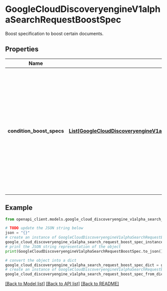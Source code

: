 # GoogleCloudDiscoveryengineV1alphaSearchRequestBoostSpec

Boost specification to boost certain documents.

## Properties

Name | Type | Description | Notes
------------ | ------------- | ------------- | -------------
**condition_boost_specs** | [**List[GoogleCloudDiscoveryengineV1alphaSearchRequestBoostSpecConditionBoostSpec]**](GoogleCloudDiscoveryengineV1alphaSearchRequestBoostSpecConditionBoostSpec.md) | Condition boost specifications. If a document matches multiple conditions in the specifictions, boost scores from these specifications are all applied and combined in a non-linear way. Maximum number of specifications is 20. | [optional] 

## Example

```python
from openapi_client.models.google_cloud_discoveryengine_v1alpha_search_request_boost_spec import GoogleCloudDiscoveryengineV1alphaSearchRequestBoostSpec

# TODO update the JSON string below
json = "{}"
# create an instance of GoogleCloudDiscoveryengineV1alphaSearchRequestBoostSpec from a JSON string
google_cloud_discoveryengine_v1alpha_search_request_boost_spec_instance = GoogleCloudDiscoveryengineV1alphaSearchRequestBoostSpec.from_json(json)
# print the JSON string representation of the object
print(GoogleCloudDiscoveryengineV1alphaSearchRequestBoostSpec.to_json())

# convert the object into a dict
google_cloud_discoveryengine_v1alpha_search_request_boost_spec_dict = google_cloud_discoveryengine_v1alpha_search_request_boost_spec_instance.to_dict()
# create an instance of GoogleCloudDiscoveryengineV1alphaSearchRequestBoostSpec from a dict
google_cloud_discoveryengine_v1alpha_search_request_boost_spec_from_dict = GoogleCloudDiscoveryengineV1alphaSearchRequestBoostSpec.from_dict(google_cloud_discoveryengine_v1alpha_search_request_boost_spec_dict)
```
[[Back to Model list]](../README.md#documentation-for-models) [[Back to API list]](../README.md#documentation-for-api-endpoints) [[Back to README]](../README.md)


